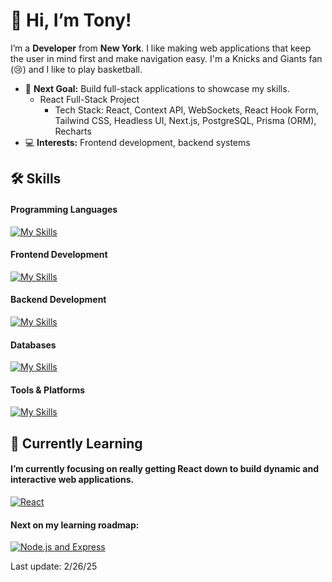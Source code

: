 # 👋 Hi, I’m Tony!
I’m a **Developer** from **New York**. I like making web applications that keep the user in mind first and make navigation easy. I'm a Knicks and Giants fan (😢) and I like to play basketball. 
- 🔭 **Next Goal:** Build full-stack applications to showcase my skills.
  - React Full-Stack Project
    - Tech Stack: React, Context API, WebSockets, React Hook Form, Tailwind CSS, Headless UI, Next.js, PostgreSQL, Prisma (ORM), Recharts
- 💻 **Interests:** Frontend development, backend systems

## 🛠️ Skills
#### Programming Languages
[![My Skills](https://skillicons.dev/icons?i=js,py,java)](https://skillicons.dev)

#### Frontend Development
[![My Skills](https://skillicons.dev/icons?i=html,css,bootstrap,tailwind,react,jquery)](https://skillicons.dev)

#### Backend Development
[![My Skills](https://skillicons.dev/icons?i=flask,supabase)](https://skillicons.dev)

#### Databases
[![My Skills](https://skillicons.dev/icons?i=postgres)](https://skillicons.dev)

#### Tools & Platforms
[![My Skills](https://skillicons.dev/icons?i=git,github,bash)](https://skillicons.dev)

## 🌱 Currently Learning
#### I’m currently focusing on really getting **React** down to build dynamic and interactive web applications.  
[![React](https://skillicons.dev/icons?i=react)](https://skillsicon.dev)


#### Next on my learning roadmap:  
[![Node.js and Express](https://skillicons.dev/icons?i=nodejs,express)](https://skillicons.dev)

Last update: 2/26/25


